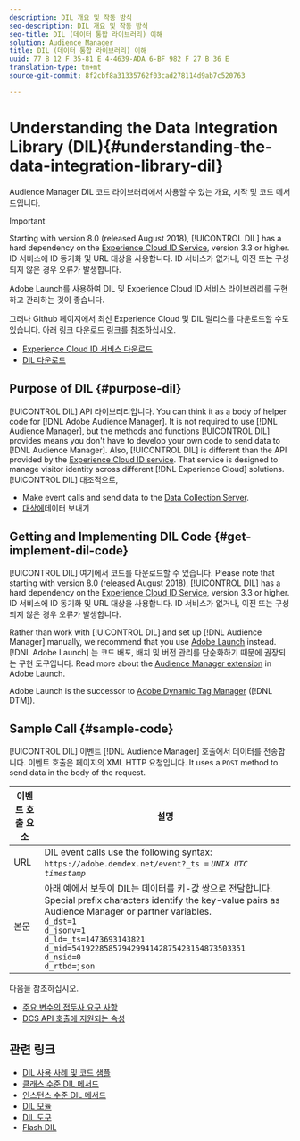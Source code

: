 ```yaml
---
description: DIL 개요 및 작동 방식
seo-description: DIL 개요 및 작동 방식
seo-title: DIL (데이터 통합 라이브러리) 이해
solution: Audience Manager
title: DIL (데이터 통합 라이브러리) 이해
uuid: 77 B 12 F 35-81 E 4-4639-ADA 6-BF 982 F 27 B 36 E
translation-type: tm+mt
source-git-commit: 8f2cbf8a31335762f03cad278114d9ab7c520763

---
```



# Understanding the Data Integration Library (DIL){#understanding-the-data-integration-library-dil}

Audience Manager DIL 코드 라이브러리에서 사용할 수 있는 개요, 시작 및 코드 메서드입니다.

>[!IMPORTANT]
>
>Starting with version 8.0 (released August 2018), [!UICONTROL DIL] has a hard dependency on the [Experience Cloud ID Service](https://marketing.adobe.com/resources/help/en_US/mcvid/), version 3.3 or higher. ID 서비스에 ID 동기화 및 URL 대상을 사용합니다. ID 서비스가 없거나, 이전 또는 구성되지 않은 경우 오류가 발생합니다.
>
>Adobe Launch를 사용하여 DIL 및 Experience Cloud ID 서비스 라이브러리를 구현하고 관리하는 것이 좋습니다.

그러나 Github 페이지에서 최신 Experience Cloud 및 DIL 릴리스를 다운로드할 수도 있습니다. 아래 링크 다운로드 링크를 참조하십시오.

* [Experience Cloud ID 서비스 다운로드](https://github.com/Adobe-Marketing-Cloud/id-service/releases)
* [DIL 다운로드](https://github.com/Adobe-Marketing-Cloud/dil/releases)

## Purpose of DIL {#purpose-dil}

[!UICONTROL DIL] API 라이브러리입니다. You can think it as a body of helper code for [!DNL Adobe Audience Manager]. It is not required to use [!DNL Audience Manager], but the methods and functions [!UICONTROL DIL] provides means you don&#39;t have to develop your own code to send data to [!DNL Audience Manager]. Also, [!UICONTROL DIL] is different than the API provided by the [Experience Cloud ID service](https://marketing.adobe.com/resources/help/en_US/mcvid/). That service is designed to manage visitor identity across different [!DNL Experience Cloud] solutions. [!UICONTROL DIL] 대조적으로,

* Make event calls and send data to the [Data Collection Server](../reference/system-components/components-data-collection.md).
* [대상에](../features/destinations/destinations.md)데이터 보내기

## Getting and Implementing DIL Code {#get-implement-dil-code}

[!UICONTROL DIL] 여기에서 코드를 다운로드할 **[](https://github.com/Adobe-Marketing-Cloud/dil/releases)** 수 있습니다. Please note that starting with version 8.0 (released August 2018), [!UICONTROL DIL] has a hard dependency on the [Experience Cloud ID Service](https://marketing.adobe.com/resources/help/en_US/mcvid/), version 3.3 or higher. ID 서비스에 ID 동기화 및 URL 대상을 사용합니다. ID 서비스가 없거나, 이전 또는 구성되지 않은 경우 오류가 발생합니다.

Rather than work with [!UICONTROL DIL] and set up [!DNL Audience Manager] manually, we recommend that you use [Adobe Launch](https://docs.adobelaunch.com/) instead. [!DNL Adobe Launch] 는 코드 배포, 배치 및 버전 관리를 단순화하기 때문에 권장되는 구현 도구입니다. Read more about the [Audience Manager extension](https://docs.adobelaunch.com/extension-reference/web/adobe-audience-manager-extension) in Adobe Launch.

Adobe Launch is the successor to [Adobe Dynamic Tag Manager](https://marketing.adobe.com/resources/help/en_US/dtm/c_overview.html) ([!DNL DTM]).

## Sample Call {#sample-code}

[!UICONTROL DIL] 이벤트 [!DNL Audience Manager] 호출에서 데이터를 전송합니다. 이벤트 호출은 페이지의 XML HTTP 요청입니다. It uses a `POST` method to send data in the body of the request.

| 이벤트 호출 요소 | 설명 |
|--- |--- |
| URL | DIL event calls use the following syntax: `https://adobe.demdex.net/event?_ts =` *`UNIX UTC timestamp`* |
| 본문 | 아래 예에서 보듯이 DIL는 데이터를 키-값 쌍으로 전달합니다. Special prefix characters identify the key-value pairs as Audience Manager or partner variables.<br>`d_dst=1`<br>`d_jsonv=1`<br>`d_ld=_ts=1473693143821`<br>`d_mid=54192285857942994142875423154873503351`<br>`d_nsid=0`<br>`d_rtbd=json`<br> |

다음을 참조하십시오.
* [주요 변수의 접두사 요구 사항](../features/traits/trait-variable-prefixes.md)
* [DCS API 호출에 지원되는 속성](../api/dcs-intro/dcs-api-reference/dcs-keys.md)

## 관련 링크

* [DIL 사용 사례 및 코드 샘플](/help/using/dil/dil-use-cases.md)
* [클래스 수준 DIL 메서드](/help/using/dil/dil-class-overview/dil-start.md)
* [인스턴스 수준 DIL 메서드](/help/using/dil/dil-instance-methods.md)
* [DIL 모듈](/help/using/dil/dil-modules.md)
* [DIL 도구](/help/using/dil/dil-tools.md)
* [Flash DIL](/help/using/dil/dil-flash.md)